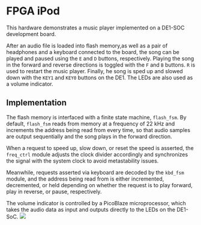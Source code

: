 # FPGA iPod
This hardware demonstrates a music player implemented on a DE1-SOC development board. 

After an audio file is loaded into flash memory,as well as a pair of headphones and a keyboard connected to the board, 
the song can be played and paused using the `E` and `D` buttons, respectively. 
Playing the song in the forward and reverse directions is toggled with the `F` and `B` buttons.
`R` is used to restart the music player. 
Finally, he song is sped up and slowed down with the `KEY1` and `KEY0` buttons on the DE1.
The LEDs are also used as a volume indicator.
## Implementation
The flash memory is interfaced with a finite state machine, `flash_fsm`. By default, `flash_fsm` reads from memory at a frequency of 22 kHz and increments the address being read from every time, so that audio samples are output sequentially and the song plays in the forward direction. 

When a request to speed up, slow down, or reset the speed is asserted, the `freq_ctrl` module adjusts the clock divider accordingly and synchronizes the signal with the system clock to avoid metastability issues. 

Meanwhile, requests asserted via keyboard are decoded by the `kbd_fsm` module, and the address being read from is either incremented, decremented, or held depending on whether the request is to play forward, play in reverse, or pause, respectively.

The volume indicator is controlled by a PicoBlaze microprocessor, which takes the audio data as input and outputs directly to the LEDs on the DE1-SoC.
<img src="https://i.imgur.com/Ms2Js9M.png">
